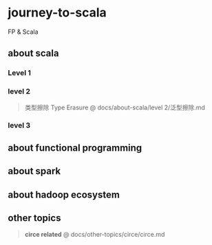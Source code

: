 # journey-to-scala 
FP &amp; Scala

## about scala

### Level 1
### level 2
>  类型擦除 Type Erasure @ docs/about-scala/level 2/泛型擦除.md
### level 3

## about functional programming

## about spark

## about hadoop ecosystem 

## other topics

> **circe related**  @ docs/other-topics/circe/circe.md

